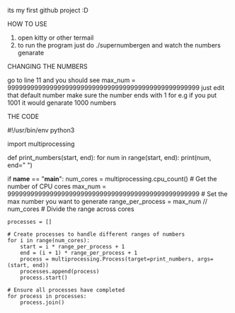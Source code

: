 its my first github project :D

HOW TO USE 

1. open kitty or other termail
2. to run the program just do ./supernumbergen and watch the numbers genarate

CHANGING THE NUMBERS 

go to line 11 and you should see max_num = 99999999999999999999999999999999999999999999999999 just edit that default number make sure the number ends with 1 for e.g if you put 1001 it would genarate 1000 numbers 

THE CODE 

#!/usr/bin/env python3

import multiprocessing

def print_numbers(start, end):
    for num in range(start, end):
        print(num, end=" ")

if __name__ == "__main__":
    num_cores = multiprocessing.cpu_count()  # Get the number of CPU cores
    max_num = 99999999999999999999999999999999999999999999999999  # Set the max number you want to generate
    range_per_process = max_num // num_cores  # Divide the range across cores
    
    processes = []

    # Create processes to handle different ranges of numbers
    for i in range(num_cores):
        start = i * range_per_process + 1
        end = (i + 1) * range_per_process + 1
        process = multiprocessing.Process(target=print_numbers, args=(start, end))
        processes.append(process)
        process.start()

    # Ensure all processes have completed
    for process in processes:
        process.join()
